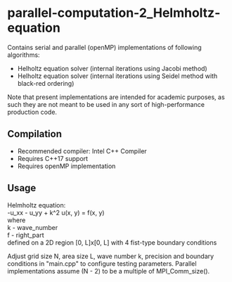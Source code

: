 # parallel-computation-2_Helmholtz-equation

Contains serial and parallel (openMP) implementations of following algorithms:

* Helholtz equation solver (internal iterations using Jacobi method)
* Helholtz equation solver (internal iterations using Seidel method with black-red ordering)

Note that present implementations are intended for academic purposes, as such they are not meant to be used in any sort of high-performance production code.

## Compilation

* Recommended compiler: Intel C++ Compiler
* Requires C++17 support
* Requires openMP implementation

## Usage

Helmholtz equation:<br>
-u_xx - u_yy + k^2 u(x, y) = f(x, y)<br>
where<br>
k - wave_number<br>
f - right_part<br>
defined on a 2D region [0, L]x[0, L] with 4 fist-type boundary conditions

Adjust grid size N, area size L, wave number k, precision and boundary conditions in "main.cpp" to configure testing parameters. Parallel implementations assume (N - 2) to be a multiple of MPI_Comm_size().
